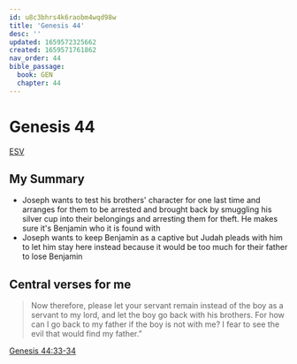 ```yaml
---
id: u8c3bhrs4k6raobm4wqd98w
title: 'Genesis 44'
desc: ''
updated: 1659572325662
created: 1659571761862
nav_order: 44
bible_passage:
  book: GEN
  chapter: 44
---
```

# Genesis 44

[ESV](https://www.biblegateway.com/passage/?search=Genesis+44&version=ESV)

## My Summary
- Joseph wants to test his brothers' character for one last time and arranges for them to be arrested and brought back
  by smuggling his silver cup into their belongings and arresting them for theft. He makes sure it's Benjamin who it is
  found with
- Joseph wants to keep Benjamin as a captive but Judah pleads with him to let him stay here instead because it would be
  too much for their father to lose Benjamin

## Central verses for me
> Now therefore, please let your servant remain instead of the boy as a servant to my lord, and let the boy go back
  with his brothers. For how can I go back to my father if the boy is not with me? I fear to see the evil that would
  find my father.”

[Genesis 44:33-34](https://www.biblegateway.com/passage/?search=Genesis+44%3A33-34&version=ESV)
